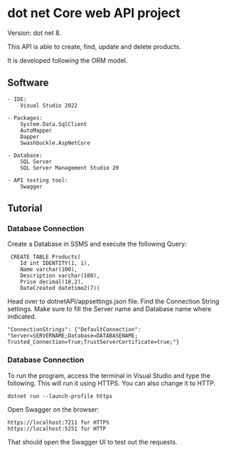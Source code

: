 # dot net Core web API project
Version: dot net 8. 

This API is able to create, find, update and delete products. 

It is developed following the ORM model.


## Software

	- IDE:
		Visual Studio 2022
  
	- Packages:
    	System.Data.SqlClient
		AutoMapper
    	Dapper
    	Swashbuckle.AspNetCore
      
	- Database:
		SQL Server
    	SQL Server Management Studio 20
     
	- API testing tool:
		Swagger	
  
## Tutorial
### Database Connection
Create a Database in SSMS and execute the following Query:

	 CREATE TABLE Products(
		Id int IDENTITY(1, 1),
		Name varchar(100),
		Description varchar(100),
		Price decimal(18,2),
		DateCreated datetime2(7))
  
Head over to dotnetAPI/appsettings.json file. 
Find the Connection String settings. 
Make sure to fill the Server name and Database name where indicated.
 
	"ConnectionStrings": {"DefaultConnection": "Server=SERVERNAME;Database=DATABASENAME;
 	Trusted_Connection=True;TrustServerCertificate=true;"}
### Database Connection
To run the program, access the terminal in Visual Studio and type the following.
This will run it using HTTPS. You can also change it to HTTP.

	dotnet run --launch-profile https
  
Open Swagger on the browser:

	https://localhost:7211 for HTTPS
 	https://localhost:5251 for HTTP
That should open the Swagger UI to test out the requests.
